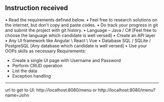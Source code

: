 Instruction received
----------------------------------------------------------------------------------------
• Read the requirements defined below.
• Feel free to research solutions on the internet, but don't copy and paste codes.
• Do track your progress in git and submit the project with git history.
• Language – Java / C# [Feel free to choose the language which candidate is well versed] 
• Create an API layer
• Any UI framework like Angular \ React \ Vue
• Database SQL / SQLite / PostgreSQL [Any database which candidate is well versed]
• Use your OOPs skills as necessary
Requirements: 
- Create a single UI page with Username and Password
- Perform CRUD operation
- List the data
- Exception handling
----------------------------------------------------------------------------------------
url to get to UI: 
    http://localhost:8080/menu
    or
    http://localhost:8080/menu?name=John
